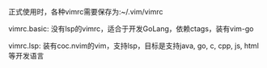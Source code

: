 正式使用时，各种vimrc需要保存为:~/.vim/vimrc

vimrc.basic:
    没有lsp的vimrc，适合于开发GoLang，依赖ctags，装有vim-go

vimrc.lsp:
    装有coc.nvim的vim，支持lsp，目标是支持java, go, c, cpp, js, html等开发语言

